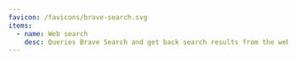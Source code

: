 ```yaml
---
favicon: /favicons/brave-search.svg
items:
  - name: Web search
    desc: Queries Brave Search and get back search results from the web.
---
```


<script setup>
  import CustomListing from '../../components/CustomListing.vue'
</script>

<CustomListing />
